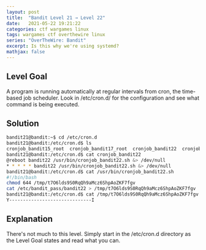 ```yaml
---
layout: post
title:  "Bandit Level 21 → Level 22"
date:   2021-05-22 19:21:22
categories: ctf wargames linux
tags: wargames ctf overthewire linux
series: "OverTheWire: Bandit"
excerpt: Is this why we're using systemd?
mathjax: false
---
```


## Level Goal
A program is running automatically at regular intervals from cron, the time-based job scheduler. Look in /etc/cron.d/ for the configuration and see what command is being executed.


## Solution
```bash
bandit21@bandit:~$ cd /etc/cron.d
bandit21@bandit:/etc/cron.d$ ls
cronjob_bandit15_root  cronjob_bandit17_root  cronjob_bandit22  cronjob_bandit23  cronjob_bandit24  cronjob_bandit25_root
bandit21@bandit:/etc/cron.d$ cat cronjob_bandit22
@reboot bandit22 /usr/bin/cronjob_bandit22.sh &> /dev/null
* * * * * bandit22 /usr/bin/cronjob_bandit22.sh &> /dev/null
bandit21@bandit:/etc/cron.d$ cat /usr/bin/cronjob_bandit22.sh
#!/bin/bash
chmod 644 /tmp/t7O6lds9S0RqQh9aMcz6ShpAoZKF7fgv
cat /etc/bandit_pass/bandit22 > /tmp/t7O6lds9S0RqQh9aMcz6ShpAoZKF7fgv
bandit21@bandit:/etc/cron.d$ cat /tmp/t7O6lds9S0RqQh9aMcz6ShpAoZKF7fgv
Y------------------------------I
```

## Explanation
There's not much to this level. Simply start in the /etc/cron.d directory as the Level Goal states and read what you can.
